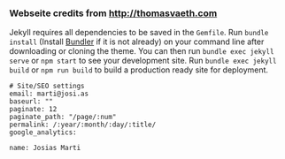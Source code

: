 

### Webseite credits from http://thomasvaeth.com
Jekyll requires all dependencies to be saved in the ````Gemfile````. Run ````bundle install```` (Install [Bundler](http://bundler.io/) if it is not already) on your command line after downloading or cloning the theme. You can then run ````bundle exec jekyll serve```` or ````npm start```` to see your development site. Run ````bundle exec jekyll build```` or ````npm run build```` to build a production ready site for deployment.


```
# Site/SEO settings
email: marti@josi.as
baseurl: ""
paginate: 12
paginate_path: "/page/:num"
permalink: /:year/:month/:day/:title/
google_analytics: 

name: Josias Marti

